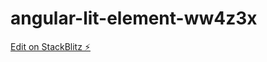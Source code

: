 # angular-lit-element-ww4z3x

[Edit on StackBlitz ⚡️](https://stackblitz.com/edit/angular-lit-element-ww4z3x)